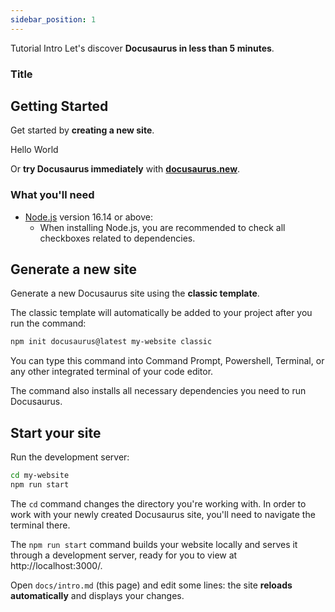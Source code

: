 ```yaml
---
sidebar_position: 1
---
```


Tutorial Intro Let's discover **Docusaurus in less than 5 minutes**.

### Title
## Getting Started

Get started by **creating a new site**.

Hello World

Or **try Docusaurus immediately** with **[docusaurus.new](https://docusaurus.new)**.

### What you'll need

- [Node.js](https://nodejs.org/en/download/) version 16.14 or above:
  - When installing Node.js, you are recommended to check all checkboxes related to dependencies.

## Generate a new site

Generate a new Docusaurus site using the **classic template**.

The classic template will automatically be added to your project after you run the command:

```bash
npm init docusaurus@latest my-website classic
```

You can type this command into Command Prompt, Powershell, Terminal, or any other integrated terminal of your code editor.

The command also installs all necessary dependencies you need to run Docusaurus.

## Start your site

Run the development server:

```bash
cd my-website
npm run start
```

The `cd` command changes the directory you're working with. In order to work with your newly created Docusaurus site, you'll need to navigate the terminal there.

The `npm run start` command builds your website locally and serves it through a development server, ready for you to view at http://localhost:3000/.

Open `docs/intro.md` (this page) and edit some lines: the site **reloads automatically** and displays your changes.
